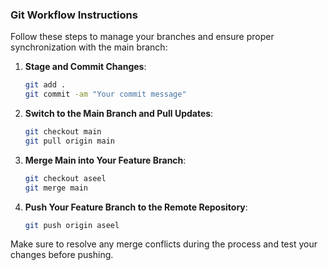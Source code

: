 ### Git Workflow Instructions

Follow these steps to manage your branches and ensure proper synchronization with the main branch:

1. **Stage and Commit Changes**:
    ```bash
    git add .
    git commit -am "Your commit message"
    ```

2. **Switch to the Main Branch and Pull Updates**:
    ```bash
    git checkout main
    git pull origin main
    ```

3. **Merge Main into Your Feature Branch**:
    ```bash
    git checkout aseel
    git merge main
    ```

4. **Push Your Feature Branch to the Remote Repository**:
    ```bash
    git push origin aseel
    ```

Make sure to resolve any merge conflicts during the process and test your changes before pushing.